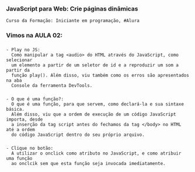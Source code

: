 ### JavaScript para Web: Crie páginas dinâmicas
    Curso da Formação: Iniciante em programação, #Alura

### Vimos na AULA 02:

###
    - Play no JS:
      Como manipular a tag <audio> do HTML através do JavaScript, como selecionar
      um elemento a partir de um seletor de id e a reproduzir um som a partir da
      função play(). Além disso, viu também como os erros são apresentados na aba 
      Console da ferramenta DevTools.

###
    - O que é uma função?:
      O que é uma função, para que servem, como declará-la e sua sintaxe básica.
      Além disso, viu que a ordem de execução de um código JavaScript importa, desde 
      a inserção da tag script antes do fechamos da tag </body> no HTML até a ordem 
      do código JavaScript dentro do seu próprio arquivo.

###
    - Clique no botão:
      A utilizar o onclick como atributo no JavaScript, e como atribuir uma função
      ao onclcik sem que esta função seja invocada imediatamente.

